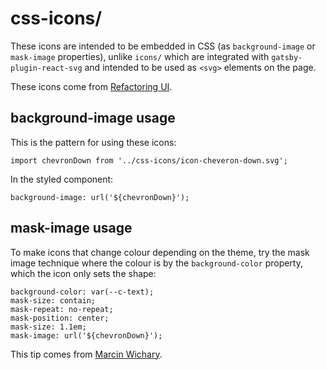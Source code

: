 # css-icons/

These icons are intended to be embedded in CSS (as `background-image` or `mask-image` properties), unlike `icons/` which are integrated with `gatsby-plugin-react-svg` and intended to be used as `<svg>` elements on the page.

These icons come from [Refactoring UI](https://refactoringui.com/book/).

## background-image usage

This is the pattern for using these icons:

```
import chevronDown from '../css-icons/icon-cheveron-down.svg';
```

In the styled component:

```
background-image: url('${chevronDown}');
```

## mask-image usage

To make icons that change colour depending on the theme, try the mask image technique where the colour is by the `background-color` property, which the icon only sets the shape:

```
background-color: var(--c-text);
mask-size: contain;
mask-repeat: no-repeat;
mask-position: center;
mask-size: 1.1em;
mask-image: url('${chevronDown}');
```

This tip comes from [Marcin Wichary](https://medium.com/@mwichary/dark-theme-in-a-day-3518dde2955a).
